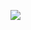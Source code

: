 <img src="https://img.shields.io/badge/Python-3766AB?style=flat-square&logo=Python&logoColor=white"/></a>